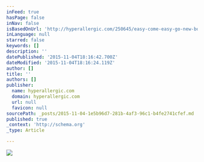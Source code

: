 ```yaml
---
inFeed: true
hasPage: false
inNav: false
isBasedOnUrl: 'http://hyperallergic.com/250645/easy-come-easy-go-new-bosch-identified-old-bosches-discredited/'
inLanguage: null
starred: false
keywords: []
description: ''
datePublished: '2015-11-04T18:16:42.700Z'
dateModified: '2015-11-04T18:16:24.119Z'
author: []
title: ''
authors: []
publisher:
  name: hyperallergic.com
  domain: hyperallergic.com
  url: null
  favicon: null
sourcePath: _posts/2015-11-04-1e5b96d7-281b-4af3-96c1-b4fe2741cfef.md
published: true
_context: 'http://schema.org'
_type: Article

---
```

![](http://hyperallergic.com/wp-content/uploads/2015/11/140MCPVIS.jpg)